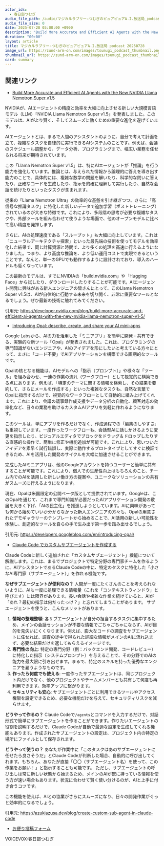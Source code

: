 ```yaml
---
actor_ids:
  - 春日部つむぎ
audio_file_path: /audio/マジカルラブリー☆つむぎのピュアピュアA.I.放送局_podcast_20250728.mp3
audio_file_size: 0
date: 2025-07-28 05:00:00 +0900
description: 'Build More Accurate and Efficient AI Agents with the New NVIDIA Llama Nemotron Super v1.5、Introducing Opal: describe, create, and share your AI mini-apps、Claude Code でカスタムサブエージェントを作成する'
duration: "00:00"
layout: article
title: マジカルラブリー☆つむぎのピュアピュアA.I.放送局 podcast 20250728
image_url: https://zund-arm-on.com/images/tsumugi_podcast_thumbnail.png
thumbnail_url: https://zund-arm-on.com/images/tsumugi_podcast_thumbnail.png
card: summary
---
```


## 関連リンク


- [Build More Accurate and Efficient AI Agents with the New NVIDIA Llama Nemotron Super v1.5](https://developer.nvidia.com/blog/build-more-accurate-and-efficient-ai-agents-with-the-new-nvidia-llama-nemotron-super-v1-5/)  


NVIDIAが、AIエージェントの精度と効率を大幅に向上させる新しい大規模言語モデル（LLM）「NVIDIA Llama Nemotron Super v1.5」を発表しました。このモデルは、AIがより賢く、そしてスムーズに動くための重要な進化を遂げています。

AIエージェントとは、まるで人間のアシスタントのように、自分で考えて計画を立て、複雑なタスクを自律的に実行できるAIシステムのことです。例えば、会議のスケジュール調整から、データ分析、プログラミングまで、幅広い業務を任せられる将来が期待されています。

この「Llama Nemotron Super v1.5」は、特にAIエージェントが「推論」を行う能力を強化しています。推論とは、与えられた情報から論理的に答えを導き出す能力のことで、具体的には、複雑な数学の問題を解いたり、科学的な問いに答えたり、正確なコードを生成したり、指示を的確に理解して実行したり、自然な会話を続けたりといったタスクが含まれます。

従来の「Llama Nemotron Ultra」の効率的な基盤を引き継ぎつつ、さらに「高信号な推論タスク」に特化した新しいデータで追加学習（ポストトレーニング）されているのが大きな特徴です。これにより、多段階の思考が必要な複雑なタスクや、外部ツールを組み合わせて使うような場面で、他のオープンモデルに比べて高い精度を発揮します。

さらに、AIの処理速度である「スループット」も大幅に向上しています。これは「ニューラルアーキテクチャ探索」といった最先端の技術を使ってモデルを効率化した結果で、同じ計算資源と時間で、より多くの処理を高速に行えるようになりました。つまり、より高度な推論を、より低い運用コストで実現できるということです。なんと、単一のGPUでも動作するように設計されており、導入のハードルも低くなっています。

この最新のモデルは、すでにNVIDIAの「build.nvidia.com」や「Hugging Face」から試したり、ダウンロードしたりすることが可能です。AIエージェント開発に興味がある新人エンジニアの皆さんにとって、このLlama Nemotron Super v1.5は、AIが自律的に行動する未来を切り開く、非常に重要なツールとなるでしょう。ぜひ最新の技術に触れてみてください。

引用元: https://developer.nvidia.com/blog/build-more-accurate-and-efficient-ai-agents-with-the-new-nvidia-llama-nemotron-super-v1-5/


- [Introducing Opal: describe, create, and share your AI mini-apps](https://developers.googleblog.com/en/introducing-opal/)  


Google Labsから、AIの力を活用した「ミニアプリ」を簡単に開発・共有できる、実験的な新ツール「Opal」が発表されました。これは、プログラミングの専門知識がないエンジニアや、AIのアイデアを形にしたいと考えている方々にとって、まさに「コード不要」でAIアプリケーションを構築できる画期的なツールです。

Opalの核となる機能は、AIモデルへの「指示（プロンプト）」や様々な「ツール」を組み合わせ、一連の作業の流れ（ワークフロー）として視覚的に構築できる点にあります。例えば、「特定のテーマに関する情報を検索し、その結果を要約して、さらにメールを作成する」といった複雑なタスクも、自然な言葉でOpalに指示するだけで、視覚的なワークフローとして自動的に組み上げてくれます。これにより、会議の議事録作成支援やデータ分析の自動化、顧客対応の効率化など、日々の業務を助けるカスタムAIアプリを気軽に作れるようになります。

このツールは、単にアプリを作るだけでなく、作成過程での「編集のしやすさ」も重視しています。一度作ったワークフローも、会話型AIに話しかけるように変更を指示したり、ビジュアルエディタでブロックをドラッグ＆ドロップしたりする直感的な操作で、簡単に修正や機能追加が可能です。これにより、思いついたアイデアを素早く試行錯誤し、実際に動作するプロトタイプとしてすぐに検証できるため、AIを活用した開発のサイクルを大幅に加速させることができます。

完成したAIミニアプリは、他のGoogleアカウントを持つユーザーと簡単に共有することが可能です。これにより、個人での生産性向上はもちろんのこと、チーム内でのAIを活用した新しい働き方の提案や、ユニークなソリューションの共有がスムーズに行えるようになります。

現在、Opalは米国限定の公開ベータ版として提供されています。Googleは、このOpalを通じて、これまで専門知識が必要だったAIアプリケーション開発の敷居を大きく下げ、「AIの民主化」を推進しようとしています。AIに興味があっても何から始めていいか分からなかった新人エンジニアの方々も、Opalの用意されたデモギャラリーのテンプレートから始めることで、AI活用の新しい可能性を体験し、創造的なツールを自らの手で生み出す第一歩を踏み出せるでしょう。

引用元: https://developers.googleblog.com/en/introducing-opal/


- [Claude Code でカスタムサブエージェントを作成する](https://azukiazusa.dev/blog/create-custom-sub-agent-in-claude-code)  


Claude Codeに新しく追加された「カスタムサブエージェント」機能について解説します。これは、まるでプロジェクトで特定分野の専門家チームを作るように、AIアシスタントであるClaude Codeの中に、特定のタスクに特化した「小さなAI専門家（サブエージェント）」を作れる機能です。

**なぜサブエージェントが便利なの？**
人間が一度にたくさんのことを考えられないように、AIも一度に処理できる情報量（これを「コンテキストウィンドウ」と呼びます）には限界があります。長い会話や複雑な作業を続けていると、AIが「あれ？最初の指示は何だったっけ？」と忘れてしまうことがあります。
サブエージェントを使うと、こんなメリットがあります。

1.  **情報の整理整頓**: 各サブエージェントが自分の担当するタスクに集中するため、メインの会話セッションが不要な情報でごちゃごちゃにならず、AIが目的を見失いにくくなります。例えば、膨大なコードの調査をサブエージェントに任せれば、調査の途中で得られた詳細な情報がメインのAIに流れ込まず、必要な結果だけを返してもらえるイメージです。
2.  **専門性の向上**: 特定の専門分野（例：バックエンド開発、コードレビュー）に特化した指示（システムプロンプト）を与えることで、その分野でのAIの能力を最大限に引き出せます。まるで、特定のスキルを持った優秀なエンジニアを雇うようなものです。
3.  **作ったら何度でも使える**: 一度作ったサブエージェントは、同じプロジェクト内だけでなく、他のプロジェクトやチームメンバーとも共有して何度も再利用できます。効率アップに繋がります。
4.  **セキュリティも安心**: サブエージェントごとに利用できるツールやアクセス権限を設定できるため、必要な機能だけを与えて、セキュリティリスクを減らせます。

**どうやって作るの？**
Claude Codeで`/agents`とコマンドを入力するだけで、対話形式で簡単にサブエージェントを作ることができます。作りたいエージェントの役割を説明するだけで、Claude Codeが自動で最適な設定を生成してくれる機能もあります。作成されたサブエージェントの設定は、プロジェクト内の特定の場所にファイルとして保存されます。

**どうやって使うの？**
あなたが作業中に「このタスクはあのサブエージェントに任せたら良さそうだ」とClaude Codeが判断した場合、自動的に呼び出してくれます。もちろん、あなたが直接「〇〇（サブエージェント名）を使って、この作業をお願い！」と指示することも可能です。
ただし、サブエージェントの呼び出しは常に新しい状態から始まるため、メインのAIが既に持っている情報を使う方が速い場合もあります。状況に合わせて賢く使い分けるのが、AIと上手に付き合うコツです。

この機能を使えば、AIとの協業がさらにスムーズになり、日々の開発作業がぐっと効率的になるでしょう。

引用元: https://azukiazusa.dev/blog/create-custom-sub-agent-in-claude-code



- [お便り投稿フォーム](https://forms.gle/ffg4JTfqdiqK62qf9)

VOICEVOX:春日部つむぎ
